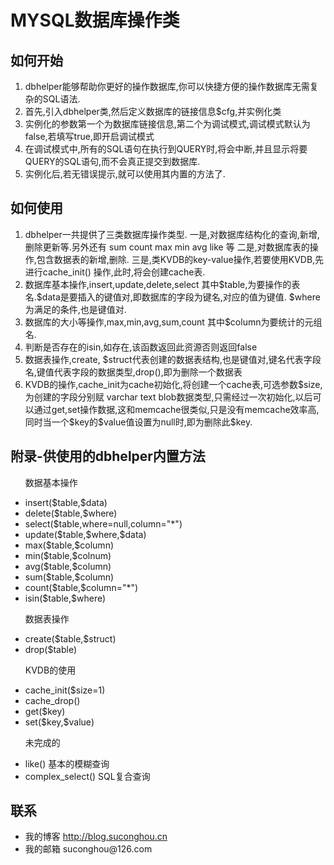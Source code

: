 <html>
<head>
	<h1>MYSQL数据库操作类</h1>
</head>
<body>

<h2>如何开始</h2>
<ol>
<li>dbhelper能够帮助你更好的操作数据库,你可以快捷方便的操作数据库无需复杂的SQL语法.</li>
<li>首先,引入dbhelper类,然后定义数据库的链接信息$cfg,并实例化类</li>
<li>实例化的参数第一个为数据库链接信息,第二个为调试模式,调试模式默认为false,若填写true,即开启调试模式</li>
<li>在调试模式中,所有的SQL语句在执行到QUERY时,将会中断,并且显示将要QUERY的SQL语句,而不会真正提交到数据库.</li>
<li>实例化后,若无错误提示,就可以使用其内置的方法了.</li>
</ol>

<h2>如何使用</h2>
<ol>
<li>dbhelper一共提供了三类数据库操作类型.
一是,对数据库结构化的查询,新增,删除更新等.另外还有 sum count max min avg like 等
二是,对数据库表的操作,包含数据表的新增,删除.
三是,类KVDB的key-value操作,若要使用KVDB,先进行cache_init() 操作,此时,将会创建cache表.
</li>

<li>
数据库基本操作,insert,update,delete,select 其中$table,为要操作的表名.$data是要插入的键值对,即数据库的字段为键名,对应的值为键值.
$where为满足的条件,也是键值对.
</li>
<li>数据库的大小等操作,max,min,avg,sum,count 其中$column为要统计的元组名.</li>
<li>判断是否存在的isin,如存在,该函数返回此资源否则返回false</li>
<li>数据表操作,create, $struct代表创建的数据表结构,也是键值对,键名代表字段名,键值代表字段的数据类型,drop(),即为删除一个数据表</li>

<li>KVDB的操作,cache_init为cache初始化,将创建一个cache表,可选参数$size,为创建的字段分别赋 varchar text blob数据类型,只需经过一次初始化,以后可以通过get,set操作数据,这和memcache很类似,只是没有memcache效率高,同时当一个$key的$value值设置为null时,即为删除此$key.</li>
</ol>

<h2>附录-供使用的dbhelper内置方法</h2>
<ul>

<p>数据基本操作</p>
<li>insert($table,$data)</li>
<li>delete($table,$where)</li>
<li>select($table,where=null,column="*")</li>
<li>update($table,$where,$data)</li>
<li>max($table,$column)</li>
<li>min($table,$colnum)</li>
<li>avg($table,$column)</li>
<li>sum($table,$column)</li>
<li>count($table,$column="*")</li>
<li>isin($table,$where)</li>

<p>数据表操作</p>
<li>create($table,$struct)</li>
<li>drop($table)</li>

<p>KVDB的使用</p>

<li>cache_init($size=1)</li>
<li>cache_drop()</li>
<li>get($key)</li>
<li>set($key,$value)</li>

<p>未完成的</p>
<li>like() 基本的模糊查询</li>
<li>complex_select() SQL复合查询</li>
</ul>
<h2>联系</h2>
<ul>
<li>我的博客 <a href="http://blog.suconghou.cn">http://blog.suconghou.cn</a></li>
<li>我的邮箱 suconghou@126.com</li>
</ul>
</body>
</html>